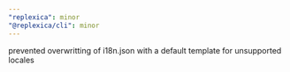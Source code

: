 ```yaml
---
"replexica": minor
"@replexica/cli": minor
---
```


prevented overwritting of i18n.json with a default template for unsupported locales
